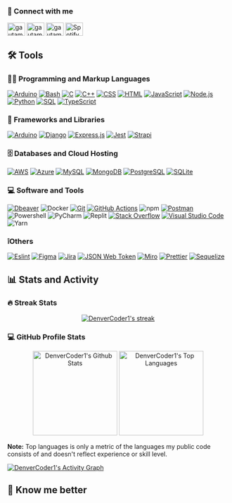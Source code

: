 <h3> 🔗 Connect with me </h3>
<p align="left">
<a href="https://www.linkedin.com/in/gheyson-melo-a46439206/" target="blank"><img align="center" src="https://raw.githubusercontent.com/rahuldkjain/github-profile-readme-generator/master/src/images/icons/Social/linked-in-alt.svg" alt="gautamkrishnar" height="30" width="40" /></a>
<a href="https://www.instagram.com/_gheyson/" target="blank"><img align="center" src="https://raw.githubusercontent.com/rahuldkjain/github-profile-readme-generator/master/src/images/icons/Social/instagram.svg" alt="gautamkrishnar" height="30" width="40" /></a>
<a href="https://twitter.com/eitamarilia_" target="blank"><img align="center" src="https://raw.githubusercontent.com/rahuldkjain/github-profile-readme-generator/master/src/images/icons/Social/twitter.svg" alt="gautamkrishnar" height="30" width="40" /></a>
<a href="https://open.spotify.com/user/22xr6wo6be7sgc6nk6tn4ncxi?si=2a5a89dbe7084afc" target="blank"><img align="center" src="https://github.com/rahuldkjain/github-profile-readme-generator/blob/master/src/images/icons/Social/spotify.svg" alt="Spotify Gheyson" height="30" width="40" /></a>


<h2>🛠️ Tools</h2>
  <!-- Some badges are from https://github.com/Ileriayo/markdown-badges -->

  <h3>👨‍💻 Programming and Markup Languages</h3>

  <p>
      <a href="#"><img alt="Arduino" src="https://img.shields.io/badge/Arduino-00979D?style=for-the-badge&logo=Arduino&logoColor=white"></a>
      <a href="#"><img alt="Bash" src="https://img.shields.io/badge/Bash-121011.svg?style=for-the-badge&logo=gnu-bash&logoColor=white"></a>
      <a href="#"><img alt="C" src="https://img.shields.io/badge/C-00599C?style=for-the-badge&logo=c&logoColor=white"></a>
      <a href="#"><img alt="C++" src="https://img.shields.io/badge/C%2B%2B-00599C?style=for-the-badge&logo=c%2B%2B&logoColor=white"></a>
      <a href="#"><img alt="CSS" src="https://img.shields.io/badge/CSS-239120?&style=for-the-badge&logo=css3&logoColor=white"></a>
      <a href="#"><img alt="HTML" src="https://img.shields.io/badge/HTML5-E34F26?style=for-the-badge&logo=html5&logoColor=white"></a>
      <a href="#"><img alt="JavaScript" src="https://img.shields.io/badge/JavaScript-F7DF1E?style=for-the-badge&logo=javascript&logoColor=black"></a>
      <a href="#"><img alt="Node.js" src="https://img.shields.io/badge/Node.js-43853D?style=for-the-badge&logo=node.js&logoColor=white"></a>
      <a href="#"><img alt="Python" src="https://img.shields.io/badge/Python-14354C?style=for-the-badge&logo=python&logoColor=whit"></a>
      <a href="#"><img alt="SQL" src="https://custom-icon-badges.demolab.com/badge/SQL-025E8C.svg?style=for-the-badge&logo=database&logoColor=white"></a>
      <a href="#"><img alt="TypeScript" src="https://img.shields.io/badge/TypeScript-007ACC?style=for-the-badge&logo=typescript&logoColor=white"></a>
  </p>

  <h3>🧰 Frameworks and Libraries</h3>

  <p>
      <a href="#"><img alt="Arduino" src="https://img.shields.io/badge/Arduino_IDE-00979D?style=for-the-badge&logo=arduino&logoColor=white"></a>
      <a href="#"><img alt="Django" src="https://img.shields.io/badge/Django-092E20?style=for-the-badge&logo=django&logoColor=white"></a>
      <a href="#"><img alt="Express.js" src="https://img.shields.io/badge/Express%20js-000000?style=for-the-badge&logo=express&logoColor=white"></a>
      <a href="#"><img alt="Jest" src="https://img.shields.io/badge/Jest-C21325?style=for-the-badge&logo=jest&logoColor=white"></a>
      <a href="#"><img alt="Strapi" src="https://img.shields.io/badge/strapi-2F2E8B?style=for-the-badge&logo=strapi&logoColor=white"></a>
  </p>

  <h3>🗄️ Databases and Cloud Hosting</h3>

  <p>
      <a href="#"><img alt="AWS" src="https://img.shields.io/badge/Amazon_AWS-232F3E?style=for-the-badge&logo=amazon-aws&logoColor=white"></a>
      <a href="#"><img alt="Azure" src="https://img.shields.io/badge/Microsoft_Azure-0089D6?style=for-the-badge&logo=microsoft-azure&logoColor=white"></a>
      <a href="#"><img alt="MySQL" src="https://img.shields.io/badge/MySQL-005C84?style=for-the-badge&logo=mysql&logoColor=white"></a>
      <a href="#"><img alt="MongoDB" src="https://img.shields.io/badge/MongoDB-4EA94B?style=for-the-badge&logo=mongodb&logoColor=white"></a>
      <a href="#"><img alt="PostgreSQL" src="https://img.shields.io/badge/PostgreSQL-316192?style=for-the-badge&logo=postgresql&logoColor=white"></a>
      <a href="#"><img alt="SQLite" src="https://img.shields.io/badge/SQLite-07405E?style=for-the-badge&logo=sqlite&logoColor=white"></a>
  </p>

  <h3>💻 Software and Tools</h3>

  <p>
      <a href="#"><img alt="Dbeaver" src="https://custom-icon-badges.demolab.com/badge/-Dbeaver-372923?logo=dbeaver-mono&style=for-the-badge&logoColor=white"></a>
      <a><img alt="Docker" src="https://img.shields.io/badge/-Docker-46a2f1?style=for-the-badge&logo=docker&logoColor=white" /></a>
      <a href="#"><img alt="Git" src="https://img.shields.io/badge/GIT-E44C30?style=for-the-badge&logo=git&logoColor=white"></a>
      <a href="#"><img alt="GitHub Actions" src="https://img.shields.io/badge/GitHub%20Actions-2671E5.svg?style=for-the-badge&logo=gitstyle=for-the-badge&hub%20actions&logoColor=white"></a>
      <a><img alt="npm" src="https://img.shields.io/badge/-NPM-CB3837?&style=for-the-badge&logo=npm&logoColor=white" /></a>
      <a href="#"><img alt="Postman" src="https://img.shields.io/badge/Postman-FF6C37?style=for-the-badge&logo=postman&logoColor=white"></a>
    <a><img alt="Powershell" src="https://img.shields.io/badge/powershell-5391FE?style=for-the-badge&logo=powershell&logoColor=white" /></a>
      <a><img alt="PyCharm" src="https://img.shields.io/badge/PyCharm-000000.svg?&style=for-the-badge&logo=PyCharm&logoColor=white" /></a>
      <a><img alt="Replit" src="https://img.shields.io/badge/replit-667881?style=for-the-badge&logo=replit&logoColor=white" /></a>
      <a href="#"><img alt="Stack Overflow" src="https://img.shields.io/badge/-Stack%20Overflow-FE7A16?logo=stack-overflow&style=for-the-badge&logoColor=white"></a>
      <a href="#"><img alt="Visual Studio Code" src="https://img.shields.io/badge/Visual_Studio_Code-0078D4?style=for-the-badge&logo=visual%20studio%20code&logoColor=white"></a>
      <a><img alt="Yarn" src="https://img.shields.io/badge/Yarn-2C8EBB?style=for-the-badge&logo=yarn&logoColor=white" /></a>
  </p>

  <h3>❕Others</h3>

  <p>
    <a href="#"><img alt="Eslint" src="https://img.shields.io/badge/eslint-3A33D1?style=for-the-badge&logo=eslint&logoColor=white"></a>
    <a href="#"><img alt="Figma" src="https://img.shields.io/badge/Figma-F24E1E?style=for-the-badge&logo=figma&logoColor=white"></a>
    <a href="#"><img alt="Jira" src="https://img.shields.io/badge/Jira-0052CC?style=for-the-badge&logo=Jira&logoColor=white"></a>
    <a href="#"><img alt="JSON Web Token" src="https://img.shields.io/badge/json%20web%20tokens-323330?style=for-the-badge&logo=json-web-tokens&logoColor=pink"></a>
    <a href="#"><img alt="Miro" src="https://img.shields.io/badge/Miro-050038?style=for-the-badge&logo=Miro&logoColor=white"></a>
    <a href="#"><img alt="Prettier" src="https://img.shields.io/badge/prettier-1A2C34?style=for-the-badge&logo=prettier&logoColor=F7BA3E"></a>
    <a href="#"><img alt="Sequelize" src="https://img.shields.io/badge/sequelize-323330?style=for-the-badge&logo=sequelize&logoColor=blue"></a>
    
  </p>
  
<h2>📊 Stats and Activity</h2>

  <h3>🔥 Streak Stats</h3>

   <!-- GitHub Readme Streak Stats - https://github.com/DenverCoder1/github-readme-streak-stats -->
  <p align="center">
    <a href="https://github.com/DenverCoder1/github-readme-streak-stats">
      <img title="🔥 Get streak stats for your profile at git.io/streak-stats" alt="DenverCoder1's streak" src="https://github-readme-streak-stats-9m8ugfa77-denvercoder1.vercel.app/?user=gheysonmelo&theme=transparent&hide_border=true"/>
    </a>
  </p>

  <h3>💻 GitHub Profile Stats</h3>

  <!-- https://github.com/anuraghazra/github-readme-stats -->
  <p align="center">
  <a href="https://github.com/anuraghazra/github-readme-stats"><img alt="DenverCoder1's Github Stats" src="https://denvercoder1-github-readme-stats.vercel.app/api/?username=gheysonmelo&title_color=006AFF&text_color=417E87&icon_color=006AFF&show=reviews,prs_merged,prs_merged_percentage&show_icons=true&include_all_commits=true&count_private=true&theme=transparent&hide_border=true&bg_color=00000000" height="192px"/></a>
  <a href="https://github.com/anuraghazra/github-readme-stats"><img alt="DenverCoder1's Top Languages" src="https://denvercoder1-github-readme-stats.vercel.app/api/top-langs/?username=gheysonmelo&title_color=006AFF&text_color=417E87&icon_color=006AFF&langs_count=8&layout=compact&theme=transparent&hide_border=true&bg_color=00000000&icon_color=F8D866&hide=Jupyter%20Notebook,Roff" height="192px"/></a>
  <br/>
  </p>

  <b>Note:</b> Top languages is only a metric of the languages my public code consists of and doesn't reflect experience or skill level.
  
  <!-- https://github.com/ashutosh00710/github-readme-activity-graph -->

  <a href="https://github.com/ashutosh00710/github-readme-activity-graph"><img alt="DenverCoder1's Activity Graph" src="https://github-readme-activity-graph.vercel.app/graph/?username=gheysonmelo&bg_color=00000000&color=093E61&title_color=093E61&line=0162EB&point=093E61&hide_border=true" /></a>

  <h2>👤 Know me better </h2>


